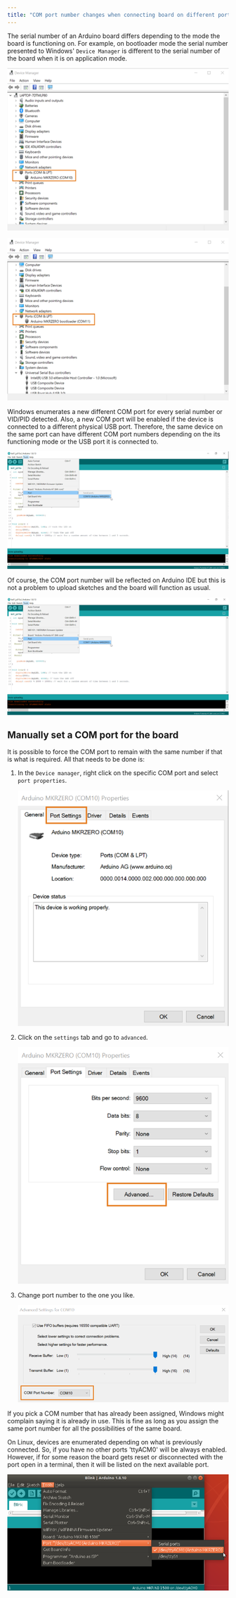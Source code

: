 ```yaml
---
title: "COM port number changes when connecting board on different ports or in bootloader mode"
---
```


The serial number of an Arduino board differs depending to the mode the board is functioning on. For example, on bootloader mode the serial number presented to Windows' `Device Manager` is different to the serial number of the board when it is on application mode.

![Application Mode](img/COM_port_changes_3.png)

![Bootloader Mode](img/COM_port_changes_2.png)

Windows enumerates a new different COM port for every serial number or VID/PID detected. Also, a new COM port will be enabled if the device is connected to a different physical USB port. Therefore, the same device on the same port can have different COM port numbers depending on the its functioning mode or the USB port it is connected to.

![IDE with Port > "COM10(ArduinoMKR ZERO)" selected in Tools menu](img/COM_port_changes_0.png)

Of course, the COM port number will be reflected on Arduino IDE but this is not a problem to upload sketches and the board will function as usual.

![IDE with Port > "COM11(ArduinoMKR ZERO)" selected in Tools menu](img/COM_port_changes_1.png)

<h2 id="set-COM-port">Manually set a COM port for the board</h2>

It is possible to force the COM port to remain with the same number if that is what is required. All that needs to be done is:

1. In the `Device manager`, right click on the specific COM port and select `port properties`.

    ![Arduino MKRZERO Properties window with the "Port Settings" tab highlighted](img/COM_port_changes_5.png)

2. Click on the `settings` tab and go to `advanced`.

   ![Port Settings tab with "Advanced" button highlighted](img/COM_port_changes_6.png)

3. Change port number to the one you like.

   ![Advanced settings with "COM Port Number" menu highlighted](img/COM_port_changes_7.png)

If you pick a COM number that has already been assigned, Windows might complain saying it is already in use. This is fine as long as you assign the same port number for all the possibilities of the same board.

On Linux, devices are enumerated depending on what is previously connected. So, if you have no other ports 'ttyACM0' will be always enabled. However, if for some reason the board gets reset or disconnected with the port open in a terminal, then it will be listed on the next available port.

![IDE with Port: "/dev/ttyACM0(ArduinoMKRZERO)" > /dev/ttyACM0(ArduinoMKRZERO) selected in the Tools menu](img/COM_port_changes_4.png)
